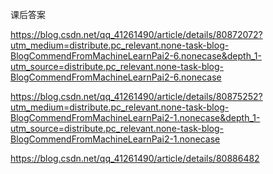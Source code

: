 课后答案

https://blog.csdn.net/qq_41261490/article/details/80872072?utm_medium=distribute.pc_relevant.none-task-blog-BlogCommendFromMachineLearnPai2-6.nonecase&depth_1-utm_source=distribute.pc_relevant.none-task-blog-BlogCommendFromMachineLearnPai2-6.nonecase

https://blog.csdn.net/qq_41261490/article/details/80875252?utm_medium=distribute.pc_relevant.none-task-blog-BlogCommendFromMachineLearnPai2-1.nonecase&depth_1-utm_source=distribute.pc_relevant.none-task-blog-BlogCommendFromMachineLearnPai2-1.nonecase

https://blog.csdn.net/qq_41261490/article/details/80886482